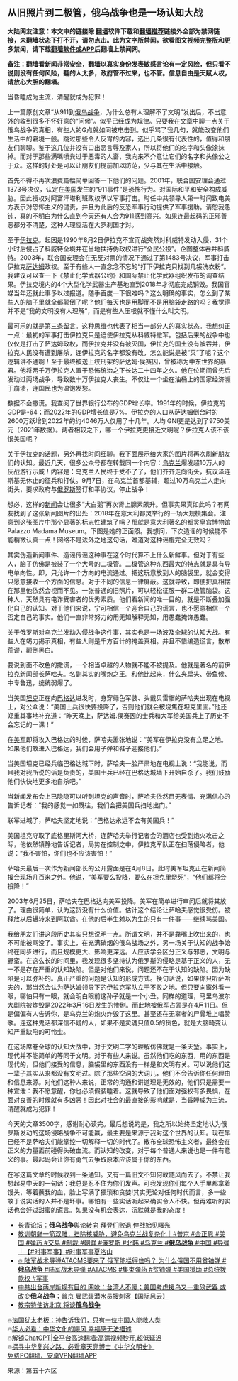  <!-- 面包屑导航 --> <h2>从旧照片到二极管，俄乌战争也是一场认知大战</h2> <p class="notice"><b>大陆网友注意：本文中的链接除 <a href="https://github.com/bannedbook/fanqiang" >翻墙</a>软件下载和<a href="https://github.com/killgcd/justmysocks/blob/master/README.md">翻墙推荐</a>链接外全部为禁网链接，未翻墙状态下打不开，请勿点击。此为文字版禁闻，欲看图文视频完整版和更多禁闻，请下载<a href="https://github.com/bannedbook/fanqiang">翻墙软件或APP</a>后翻墙上禁闻网。</p><p>备注：翻墙看新闻非常安全，翻墙以真实身份发表敏感言论有一定风险，但只看不说则没有任何风险，翻的人太多，政府管不过来，也不管。信息自由是天赋人权，请放心大胆的翻墙。</b></p>  <div class="entry"> <p>当昏睡成为主流，清醒就成为犯罪！</p> <p>上一篇原创文章“从911到<a href="https://www.bannedbook.org/bnews/tag/%e4%bf%84%e4%b9%8c%e6%88%98%e4%ba%89/" class="st_tag internal_tag" rel="tag" title="标签 俄乌战争 下的日志">俄乌战争</a>，为什么总有人理解不了文明”发出后，不出意外的收到很多不怀好意的“问候”。似乎已经成为规律。只要我在文章中聊一点关于俄乌战争的真相，有些人的G点就如同被电击到。似乎骂了我几句，就能改变他们生活中的窘境一般。跳过那些令人反胃的内容，选出几条很有代表性的，值得和朋友们聊聊。鉴于这几位并没有口出恶言辱及家人，所以将他们的名字和头像涂抹掉。而对于那些满嘴喷粪过于恶毒的人畜，我向来不介意让它们的名字和头像公之于众。这样的好处是可以让朋友们提前加以防范，少与其在生活中接触。</p> <p>首先不得不再次浪费篇幅简单回答一下他们的问题。2001年，联合国安理会通过1373号决议，认定在<a href="https://www.bannedbook.org/bnews/tag/%e7%be%8e%e5%9b%bd/" class="st_tag internal_tag" rel="tag" title="标签 美国 下的日志">美国</a>发生的“911事件”是恐怖行为。对国际和平和安全构成威胁。因此授权对阿富汗塔利班政权予以军事打击。时任中共领导人第一时间致电美方表示对恐怖主义的谴责，并且为此后的反恐军事行动提供了军事援助。请恕我愚钝，真的不明白为什么直到今天还有人会为911感到高兴。如果连最起码的正邪善恶都分不清楚，这种人理应活在大罗刹国才对。</p> <p>至于<a href="https://www.bannedbook.org/bnews/tag/%e4%bc%8a%e6%8b%89%e5%85%8b/" class="st_tag internal_tag" rel="tag" title="标签 伊拉克 下的日志">伊拉克</a>。起因是1990年8月2日伊拉克不宣而战突然对科威特发动入侵，31个小时后侵占了科威特全境并在当地扶持伪政权进行“全民公投”。企图整体吞并科威特。2003年，联合国安理会在无反对票的情况下通过了第1483号决议，军事打击伊拉克<a href="https://www.bannedbook.org/bnews/tag/%E8%90%A8%E8%BE%BE%E5%A7%86/" class="st_tag internal_tag" rel="tag" title="标签 萨达姆 下的日志">萨达姆</a>政权。至于有些人一直念念不忘的“打下伊拉克只找到几袋洗衣粉”。我建议可以查一下《禁止化学武器公约》和国际禁止化学武器组织发布的调查结果。伊拉克境内的4个大型化学武器生产基地直到2018年才彻底完成销毁。我国官媒当年还就此事予以过报道。随手百度一下很难吗？这么明确的事实，怎么到了某些人的脑子里就全都颠倒了呢？他们每天也是用脚而不是用脑袋走路的吗？我觉得并不是“我的文明没有人理解”，而是有些人压根就不懂什么叫文明。</p> <p>最可乐的就是第三条<span class='wp_keywordlink'><a href="https://www.bannedbook.org/bnews/tougao/" title="留言" target="_blank">留言</a></span>。这种思维也代表了相当一部分人的真实状态。我想纠正一点：最初的军事打击伊拉克只是迫使伊拉克从科威特撤军。包括后来的战争中也仅仅是打击了萨达姆政权，而伊拉克并没有被灭国，伊拉克的国土没有被吞并，伊拉克人民没有遭到屠杀，连伊拉克的名字都没有改，怎么能说是被“灭”了呢？这个逻辑讲不通啊！至于最终被送上绞刑架的萨达姆·侯赛因，曾被称为中东世界的暴君。他将两千万伊拉克人置于恐怖统治之下长达二十四年之久。他在位期间曾先后发动过两场战争，导致数十万伊拉克人丧生。不仅让一个坐在油桶上的国家经济濒于崩溃，连国民也为温饱发愁。</p> <p>数据不会撒谎。我查阅了世界银行公布的GDP增长率。1991年的时候，伊拉克的GDP是-64；而2022年的GDP增长值是7%。伊拉克的人口从萨达姆倒台时的2600万跃增到2022年的约4046万人仅用了十几年。人均 GNI更是达到了9750美元（2021年数据）。两者相较之下，哪一个伊拉克更接近文明呢？伊拉克人该不该恨美国呢？</p> <p>关于伊拉克的话题，另外再找时间细聊。我下面展示给大家的图片将再次刷新朋友们的认知。最近几天，很多公众号都在转载同一个内容：<a href="https://www.bannedbook.org/bnews/tag/%e4%b9%8c%e5%85%8b%e5%85%b0/" class="st_tag internal_tag" rel="tag" title="标签 乌克兰 下的日志">乌克兰</a>爆发超10万人的反战游行示威！内容是：乌克兰人民终于受不了了，他们齐齐走向街头，抗议泽连斯基无休止的征兵和打仗。9月7日，在乌克兰首都基辅，超过10万乌克兰人走向街头，要求政府与<a href="https://www.bannedbook.org/bnews/tag/%e4%bf%84%e7%bd%97%e6%96%af/" class="st_tag internal_tag" rel="tag" title="标签 俄罗斯 下的日志">俄罗斯</a>签订和平协议，停止战争！</p> <p>想必，这样的<span class='wp_keywordlink_affiliate'><a href="https://www.bannedbook.org/" title="新闻">新闻</a></span>会让很多“大白鹅”再次肾上腺素飙升。但事实果真如此吗？有网友找到了这张新闻图片的出处：2018年在意大利都灵举行的一场大规模集会。注意到这张图片中那个显著的标志性建筑了吗？那就是意大利著名的都灵皇宫博物馆Palazzo Madama Museum。下图是她的正面照。我想问，下次造谣的时候能不能稍微认真一点！网络不是法外之地这句话，难道对这种谣棍完全无效吗？</p> <p>其实伪造新闻事件、造谣传谣这种事在这个时代算不上什么新鲜事。但对于有些人，脑子仿佛是被装了一个大号的二极管。二极管这种东西最大的特点就是具有导电单向性。即，只允许一个方向的电流通过。把这玩意放到人的脑袋里，就会变得只愿意接收一个方面的信息。对于不同的信息一律屏蔽。这就导致，即便把真相摆在那里他依然会视而不见。一张普通的旧照片，可以轻松征服一群二极管脑袋。这种人，天然具有电诈受害者的优秀素质。他们看新闻的唯一目的，就是不断叠加强化自己的认知。对于他们来说，宁可相信一个迎合自己的谎言，也不愿意相信一个否定自己的事实。他们一直非常努力的用无知解释无知，用愚蠢掩饰愚蠢。</p> <p>关于俄罗斯对乌克兰发动入侵战争这件事，其实也是一场波及全球的认知大战。有些人在竭力揭示真相，有些人则是千方百计的掩盖真相。并且不惜编造谎言，散布荒谬，颠倒黑白。</p> <p>要说到面不改色的撒谎，一个相当卓越的人物就不能不被提及。他就是著名的前伊拉克新闻部长萨哈夫。名副其实的嘴炮之王。和他比起来，什么夹扁头、带鱼候、中专鲁迅，统统弱爆了。</p> <p>当美国<a href="https://www.bannedbook.org/bnews/tag/%e5%9d%a6%e5%85%8b/" class="st_tag internal_tag" rel="tag" title="标签 坦克 下的日志">坦克</a>正在向<a href="https://www.bannedbook.org/bnews/tag/%e5%b7%b4%e6%a0%bc%e8%be%be/" class="st_tag internal_tag" rel="tag" title="标签 巴格达 下的日志">巴格达</a>进发时，身穿绿色军装、头戴贝雷帽的萨哈夫出现在电视上，对公众说：“美国士兵很快要投降了，否则他们就会被烧焦在坦克里面。”他还郑重其事地补充道：“昨天晚上，萨达姆.侯赛因的士兵和大军给美国兵上了历史不会忘记的一课！”</p>  <p>在<a href="https://www.bannedbook.org/bnews/tag/%e7%be%8e%e5%86%9b/" class="st_tag internal_tag" rel="tag" title="标签 美军 下的日志">美军</a>即将攻入巴格达的时候，萨哈夫嚣张地说：“美军在伊拉克没有立足之地。如果他们敢进入巴格达，我们会用子弹和鞋子迎接他们。”</p> <p>当美国坦克已经兵临巴格达城下时，萨哈夫一脸严肃地在电视上说：“我能说，而且我对我所说的话是负责的，美国士兵已经在巴格达城墙下开始自杀了。我们鼓励他们快快地更多地自杀吧。”</p> <p>当新闻发布会上已隐隐可以听到坦克的声音时，萨哈夫依然目无表情、充满信心的告诉记者：“我的感觉一如既往，我们会把美国兵扫地出门。”</p> <p>联军进城了，萨哈夫坚定地说：“巴格达永远不会有美国兵！”</p> <p>美国坦克夺取了底格里斯河大桥，连萨哈夫举行记者会的酒店也受到炮火攻击之际，他依然镇静地告诉记者，局势在控制之中，伊拉克军队正在扫荡侵略者，他说：“我不害怕，你们也不应该害怕！”</p> <p>萨哈夫最后一次作为新闻部长的公开露面是在4月8日。此时美军坦克正在新闻简报会现场几百米之外。他说，“美军要么投降，要么在坦克里烧死”，“他们都将会投降！”</p>  <p>2003年6月25日，萨哈夫在巴格达向美军投降。美军在简单进行审问后就将其放了。理由很简单，认为这货没有什么价值。估计这个结论让萨哈夫感觉很受伤。被释放以后辗转来到阿联酋。在他的后半生赖以为生的只有一件事——继续骂美国。</p> <p>我给朋友们讲这段历史其实只想说明一点。所谓文明，并不是靠嘴上吹出来的，也不可能被骂没了。事实上，在充满硝烟的俄乌战场之外，另一场关于认知的战争始终在同步进行，而且规模更大、影响更深远。人应该学会区分正义与邪恶，文明与野蛮。在这么长的时间里，我发现很多坚持认为俄罗斯的侵略是基于正义的人，无一不是存在严重的认知缺陷。但是对他们来说，问题还不在于认知的缺陷。因为缺陷是可以弥补的。真正严重的问题是认知的形成方式。换句话说，如果你只听萨哈夫的，那当然会认为萨达姆领导下的伊拉克军队立于不败之地。但只要向窗外看一眼，哪怕只有一眼，就会明白眼前这孙子就是一个小丑。同样的道理，马里乌波尔大剧院被炸毁是2022年3月16日发生的惨剧。而此地被俄军占领是在4月11日。但是偏偏有人告诉你，是乌克兰的炮火炸毁了这里。甚至还在无辜者的尸骨堆上唱赞歌。连这种鬼话都深信不疑的人，如果不是灵魂只值0.5的货色，就是大脑畸变认知严重缺陷的可怜虫。</p> <p>在这场席卷全球的认知大战中，对于文明二字的理解仿佛就是一条天堑。事实上，现代并不能简单的等同于文明。对于有些人来说。虽然他们吃的东西，用的东西是现代的，但他们接受的信息，脑袋里的东西没有一样是和文明有关。可以说他们这一辈子其实从来都没有文明过。除了那些空洞的大词儿，他们不会告诉你任何理由和信息来源。对他们这种人来说，正常的沟通和讲道理是无效的，他们只是需要一种宣泄：我不愿意醒，你也必须假装睡着。这就导致了他们面对强权有多畏惧，在面对良善的时候就有多凶恶！因此对社会的最直接的影响就是，当昏睡成为主流，清醒就成为犯罪！</p> <p>今天的文章3500字，感谢耐心读完。最后想说的是，我之所以始终坚定地认为俄罗斯发动的这场侵略战争不可能赢，最主要是来源于我对这个世界的认知。现在早已经不是萨哈夫们能掌控一切解释一切的时代了。散布全球恐怖主义者，最终会在正义的力量面前碰得头破血流。而认知的改变，对于每个普通人来说也是一件有意义的事。最起码会让你有勇气去争取原本应该属于你的东西。</p> <p>在写这篇文章的时候收到一条通知。又有一篇旧文不知何故随风而去了。不禁让我想起易中天的一句话：我总是忍不住为你们发声。可我发现你们每个人手里都拿着馒头，等着蘸我的血，脸上写满了猥琐和贪婪!其实无论对任何时代而言，多一些敢于说实话的人并不是坏事。哪怕有一些实话听起来确实令人不快。但再难听的实话也会好过甜蜜的谎言。如果没有机会表达，沉默就是我的态度！</p> <!--<div id="taboola-mid-1"></div>--><ul class='op-related-articles' title='相关阅读'> <li><a href='https://www.bannedbook.org/bnews/taiwannews/20230914/1933668.html' target='_blank'>长青论坛：<b>俄乌战争</b>舆论转向 拜登们败退 停战始见曙光</a></li> <li><a href='https://www.bannedbook.org/bnews/sohnews/20230914/1933519.html' target='_blank'>教训朝鲜一箭双雕，扫除核威胁，避免乌克兰战复杂化｜#普京 #金正恩 #美国 #弹药 #交易 #制裁 #朝鲜 #俄罗斯 #北韩 #乌克兰 #<b>俄乌战争</b> #中国  #导弹 ｜【#时事军事】#时事军事夏洛山</a></li> <li><a href='https://www.bannedbook.org/bnews/sohnews/20230913/1933109.html' target='_blank'>🔥 陆军战术导弹ATACMS要来了 俄军能拦得住吗？ 为什么俄国不用贫铀弹 #<b>俄乌战争</b> #陆军战术导弹 #ATACMS #集束弹药 #贫铀弹 #美国援助 #总统拨款权 #军事</a></li> <li><a href='https://www.bannedbook.org/bnews/bannedvideo/20230913/1932959.html' target='_blank'>中共出台两岸新规有目的 网呛：台湾人不傻；美国考虑援乌又一重磅武器 或改变<b>俄乌战争</b>；普京 雇武装潜水员搜刺客【国际风云】</a></li> <li><a href='https://www.bannedbook.org/bnews/ssgc/20230913/1932741.html' target='_blank'>教宗特使访北京 将谈<b>俄乌战争</b></a></li> </ul> <p class="texttj"> 🔥<a href="https://www.bannedbook.org/bnews/ssgc/20230219/1850782.html" target="_blank">法国犹太老板：神告诉我们，只有一位中国人能救人类</a><br/> 🔥<a href="https://www.bannedbook.org/bnews/comments/20220220/1694796.html" target="_blank">华人必看：中华文化的飓风 幸福感无法描述</a><br/> 🔥<a href="https://github.com/bannedbook/fanqiang/wiki/V2ray%E6%9C%BA%E5%9C%BA" target="_blank">解锁ChatGPT|全平台高速翻墙:高清视频秒开,超低延迟</a><br/> 🔥<a href="https://www.bannedbook.org/bnews/comments/20220808/1768773.html" target="_blank">探寻中华复兴之路，必看章天亮博士《中华文明史》</a><br/> <a href="https://github.com/bannedbook/fanqiang/wiki/%E7%A6%81%E9%97%BB%E7%BD%91%E5%AE%89%E5%8D%93%E7%BF%BB%E5%A2%99%E6%96%B0%E9%97%BBAPP" target="_blank">免费PC翻墙、安卓VPN翻墙APP</a><br/> </p> <p class="src-info">来源：第五十六区 </p><a name='sharetosocial'></a> <div style="margin-bottom:5px;padding-bottom:5px;clear:both"> <div id="archive-pix-1" class="banner-ads"> <!-- AuctionX Display platform tag START --> <div id="27602x728x90x621x_ADSLOT1" clicktrack="%%CLICK_URL_ESC%%"></div>  <!-- AuctionX Display platform tag END --> </div> <div id="archive-pix-2" class="banner-ads"> <!-- AuctionX Display platform tag START --> <div id="27556x300x250x621x_ADSLOT1" clicktrack="%%CLICK_URL_ESC%%" style="margin:0 auto;text-align:center"></div>  <!-- AuctionX Display platform tag END --> </div> </div>  <div id="archive-pix-1" class="banner-ads"> <!-- AuctionX Display platform tag START --> <div id="27603x728x90x621x_ADSLOT1" clicktrack="%%CLICK_URL_ESC%%"></div>  <!-- AuctionX Display platform tag END --> </div> </div><!--END ENTRY--> 